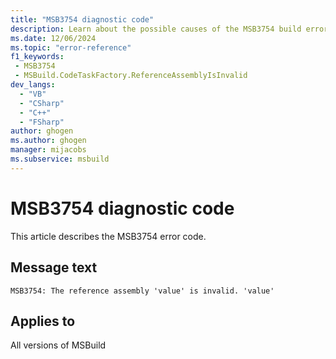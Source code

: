 ```yaml
---
title: "MSB3754 diagnostic code"
description: Learn about the possible causes of the MSB3754 build error, and get troubleshooting tips.
ms.date: 12/06/2024
ms.topic: "error-reference"
f1_keywords:
 - MSB3754
 - MSBuild.CodeTaskFactory.ReferenceAssemblyIsInvalid
dev_langs:
  - "VB"
  - "CSharp"
  - "C++"
  - "FSharp"
author: ghogen
ms.author: ghogen
manager: mijacobs
ms.subservice: msbuild
---
```


# MSB3754 diagnostic code

<!-- :::ErrorDefinitionDescription::: -->
<!-- :::editable-content name="introDescription"::: -->
This article describes the MSB3754 error code.
<!-- :::editable-content-end::: -->

## Message text

`MSB3754: The reference assembly 'value' is invalid. 'value'`

<!-- :::editable-content name="postOutputDescription"::: -->
<!--
{StrBegin="MSB3754: "}
-->
<!-- :::editable-content-end::: -->
<!-- :::ErrorDefinitionDescription-end::: -->

## Applies to

All versions of MSBuild
